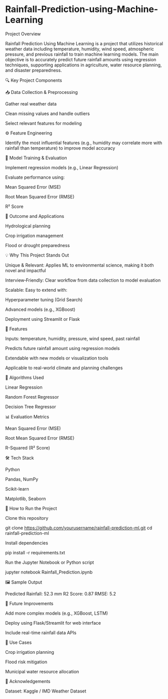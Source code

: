 # Rainfall-Prediction-using-Machine-Learning
Project Overview

Rainfall Prediction Using Machine Learning is a project that utilizes historical weather data including temperature, humidity, wind speed, atmospheric pressure, and previous rainfall to train machine learning models. The main objective is to accurately predict future rainfall amounts using regression techniques, supporting applications in agriculture, water resource planning, and disaster preparedness.

🔍 Key Project Components

📥 Data Collection & Preprocessing

Gather real weather data

Clean missing values and handle outliers

Select relevant features for modeling

⚙️ Feature Engineering

Identify the most influential features (e.g., humidity may correlate more with rainfall than temperature) to improve model accuracy

🤖 Model Training & Evaluation

Implement regression models (e.g., Linear Regression)

Evaluate performance using:

Mean Squared Error (MSE)

Root Mean Squared Error (RMSE)

R² Score

🎯 Outcome and Applications

Hydrological planning

Crop irrigation management

Flood or drought preparedness

💡 Why This Project Stands Out

Unique & Relevant: Applies ML to environmental science, making it both novel and impactful

Interview‑Friendly: Clear workflow from data collection to model evaluation

Scalable: Easy to extend with:

Hyperparameter tuning (Grid Search)

Advanced models (e.g., XGBoost)

Deployment using Streamlit or Flask

📂 Features

Inputs: temperature, humidity, pressure, wind speed, past rainfall

Predicts future rainfall amount using regression models

Extendable with new models or visualization tools

Applicable to real-world climate and planning challenges

🧠 Algorithms Used

Linear Regression

Random Forest Regressor

Decision Tree Regressor

📊 Evaluation Metrics

Mean Squared Error (MSE)

Root Mean Squared Error (RMSE)

R-Squared (R² Score)

🛠️ Tech Stack

Python

Pandas, NumPy

Scikit-learn

Matplotlib, Seaborn

🚀 How to Run the Project

Clone this repository

git clone https://github.com/yourusername/rainfall-prediction-ml.git
cd rainfall-prediction-ml

Install dependencies

pip install -r requirements.txt

Run the Jupyter Notebook or Python script

jupyter notebook Rainfall_Prediction.ipynb

🖼️ Sample Output

Predicted Rainfall: 52.3 mm
R2 Score: 0.87
RMSE: 5.2

🌱 Future Improvements

Add more complex models (e.g., XGBoost, LSTM)

Deploy using Flask/Streamlit for web interface

Include real-time rainfall data APIs

💼 Use Cases

Crop irrigation planning

Flood risk mitigation

Municipal water resource allocation

🙌 Acknowledgements

Dataset: Kaggle / IMD Weather Dataset
